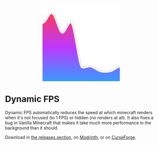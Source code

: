 <p align="center">
	<img width=256px src="GitHub/logo.png" />
</p>

# Dynamic FPS

Dynamic FPS automatically reduces the speed at which minecraft renders when it's not focused (to 1 FPS) or hidden (no renders at all). It also fixes a bug in Vanilla Minecraft that makes it take much more performance in the background than it should.

Download in [the releases section](https://github.com/juliand665/Dynamic-FPS/releases), on [Modrinth](https://modrinth.com/mod/dynamic-fps), or on [CurseForge](https://www.curseforge.com/minecraft/mc-mods/dynamic-fps).

